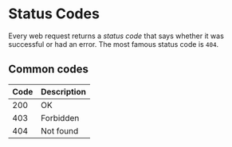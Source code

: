 
# Status Codes

Every web request returns a *status code* that says whether it was successful or had an error. The most famous status code is `404`.

## Common codes

| Code | Description |
|------|-------------|
| 200  | OK          |
| 403  | Forbidden   |
| 404  | Not found   |
